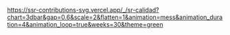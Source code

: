 
https://ssr-contributions-svg.vercel.app/_/sr-calidad?chart=3dbar&gap=0.6&scale=2&flatten=1&animation=mess&animation_duration=4&animation_loop=true&weeks=30&theme=green
